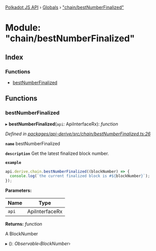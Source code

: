 [Polkadot JS API](../README.md) › [Globals](../globals.md) › ["chain/bestNumberFinalized"](_chain_bestnumberfinalized_.md)

# Module: "chain/bestNumberFinalized"

## Index

### Functions

* [bestNumberFinalized](_chain_bestnumberfinalized_.md#bestnumberfinalized)

## Functions

###  bestNumberFinalized

▸ **bestNumberFinalized**(`api`: ApiInterfaceRx): *function*

*Defined in [packages/api-derive/src/chain/bestNumberFinalized.ts:26](https://github.com/polkadot-js/api/blob/7732339fc0/packages/api-derive/src/chain/bestNumberFinalized.ts#L26)*

**`name`** bestNumberFinalized

**`description`** Get the latest finalized block number.

**`example`** 
<BR>

```javascript
api.derive.chain.bestNumberFinalized((blockNumber) => {
  console.log(`the current finalized block is #${blockNumber}`);
});
```

**Parameters:**

Name | Type |
------ | ------ |
`api` | ApiInterfaceRx |

**Returns:** *function*

A BlockNumber

▸ (): *Observable‹BlockNumber›*
